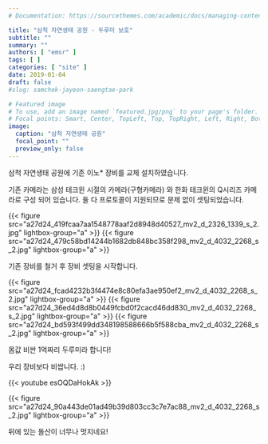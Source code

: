 ```yaml
---
# Documentation: https://sourcethemes.com/academic/docs/managing-content/

title: "삼척 자연생태 공원 - 두루미 보호"
subtitle: ""
summary: ""
authors: [ "emsr" ]
tags: [ ]
categories: [ "site" ]
date: 2019-01-04
draft: false
#slug: samchek-jayeon-saengtae-park

# Featured image
# To use, add an image named `featured.jpg/png` to your page's folder.
# Focal points: Smart, Center, TopLeft, Top, TopRight, Left, Right, BottomLeft, Bottom, BottomRight.
image:
  caption: "삼척 자연생태 공원"
  focal_point: ""
  preview_only: false
---
```


삼척 자연생태 공원에 기존 이노* 장비를 교체 설치하였습니다.

기존 카메라는 삼성 테크윈 시절의 카메라(구형카메라) 와 한화 테크윈의 Q시리즈 카메라로 구성 되어 있습니다. 둘 다 프로토콜이 지원되므로 문제 없이 셋팅되었습니다.

{{< figure src="a27d24_419fcaa7aa1548778aaf2d8948d40527_mv2_d_2326_1339_s_2.jpg"
           lightbox-group="a" >}}
{{< figure src="a27d24_479c58bd14244b1682db848bc358f298_mv2_d_4032_2268_s_2.jpg"
           lightbox-group="a" >}}

기존 장비를 철거 후 장비 셋팅을 시작합니다.

{{< figure src="a27d24_fcad4232b3f4474e8c80efa3ae950ef2_mv2_d_4032_2268_s_2.jpg"
           lightbox-group="a" >}}
{{< figure src="a27d24_36ed4d8d8b0449fcbd0f2cacd46dd830_mv2_d_4032_2268_s_2.jpg"
           lightbox-group="a" >}}
{{< figure src="a27d24_bd593f499dd348198588666b5f588cba_mv2_d_4032_2268_s_2.jpg"
           lightbox-group="a" >}}

몸값 비싼 1억짜리 두루미라 합니다!

우리 장비보다 비쌉니다. :)

{{< youtube esOQDaHokAk >}}

{{< figure src="a27d24_90a443de01ad49b39d803cc3c7e7ac88_mv2_d_4032_2268_s_2.jpg"
           lightbox-group="a" >}}

뒤에 있는 돌산이 너무나 멋지네요!

